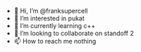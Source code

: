 - 👋 Hi, I’m @franksupercell
- 👀 I’m interested in pukat
- 🌱 I’m currently learning c++
- 💞️ I’m looking to collaborate on standoff 2
- 📫 How to reach me nothing

<!---
franksupercell/franksupercell is a ✨ special ✨ repository because its `README.md` (this file) appears on your GitHub profile.
You can click the Preview link to take a look at your changes.
--->
